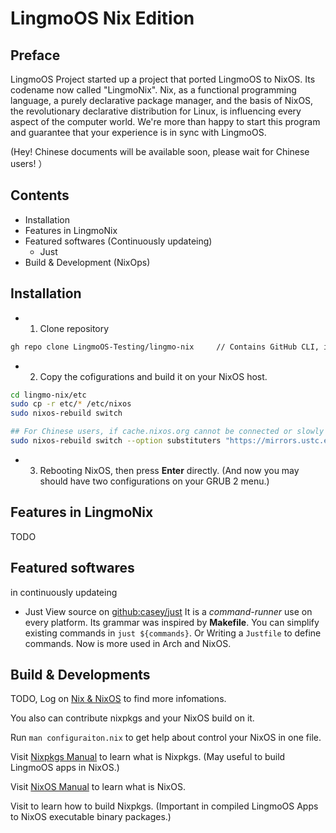# LingmoOS Nix Edition
## Preface
LingmoOS Project started up a project that ported LingmoOS to NixOS. Its codename now called "LingmoNix". Nix, as a functional programming language, a purely declarative package manager, and the basis of NixOS, the revolutionary declarative distribution for Linux, is influencing every aspect of the computer world. We're more than happy to start this program and guarantee that your experience is in sync with LingmoOS.

(Hey! Chinese documents will be available soon, please wait for Chinese users! ）

## Contents

- Installation
- Features in LingmoNix
- Featured softwares (Continuously updateing)
  - Just
- Build & Development (NixOps)

## Installation

  - 1. Clone repository
  ```bash
  gh repo clone LingmoOS-Testing/lingmo-nix     // Contains GitHub CLI, if not, then use git.
  ``` 
  - 2. Copy the cofigurations and build it on your NixOS host.
  ```bash
  cd lingmo-nix/etc
  sudo cp -r etc/* /etc/nixos
  sudo nixos-rebuild switch

  ## For Chinese users, if cache.nixos.org cannot be connected or slowly connection, then run:
  sudo nixos-rebuild switch --option substituters "https://mirrors.ustc.edu.cn/nix-channels/store"
  ```

  - 3. Rebooting NixOS, then press **Enter** directly. (And now you may should have two configurations on your GRUB 2 menu.)

## Features in LingmoNix

TODO

## Featured softwares

in continuously updateing

   - Just
   View source on [github:casey/just](https://github.com/casey/just)
   It is a *command-runner* use on every platform. Its grammar was inspired by **Makefile**. You can simplify existing commands in `just ${commands}`. Or Writing a `Justfile` to define commands. Now is more used in Arch and NixOS.

## Build & Developments 

TODO, Log on [Nix & NixOS](nixos.org) to find more infomations.

You also can contribute nixpkgs and your NixOS build on it.

Run `man configuraiton.nix` to get help about control your NixOS in one file.

Visit [Nixpkgs Manual](https://nixos.org/manual/nixpkgs/stable/) to learn what is Nixpkgs. (May useful to build LingmoOS apps in NixOS.)

Visit [NixOS Manual](https://nixos.org/manual/nixos/stable) to learn what is NixOS.

Visit [](https://nixos.wiki/wiki/Nixpkgs/Create_and_debug_packages) to learn how to build Nixpkgs. (Important in compiled LingmoOS Apps to NixOS executable binary packages.)